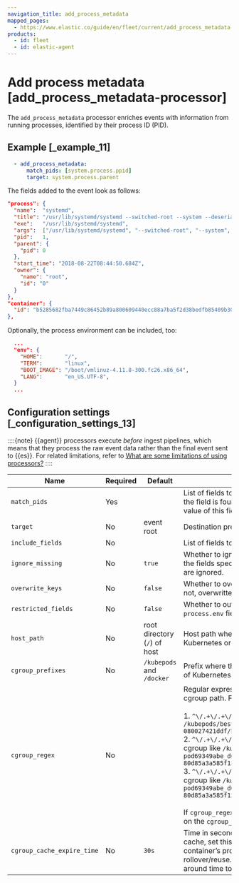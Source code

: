 ```yaml
---
navigation_title: add_process_metadata
mapped_pages:
  - https://www.elastic.co/guide/en/fleet/current/add_process_metadata-processor.html
products:
  - id: fleet
  - id: elastic-agent
---
```


# Add process metadata [add_process_metadata-processor]


The `add_process_metadata` processor enriches events with information from running processes, identified by their process ID (PID).


## Example [_example_11]

```yaml
  - add_process_metadata:
      match_pids: [system.process.ppid]
      target: system.process.parent
```

The fields added to the event look as follows:

```json
"process": {
  "name":  "systemd",
  "title": "/usr/lib/systemd/systemd --switched-root --system --deserialize 22",
  "exe":   "/usr/lib/systemd/systemd",
  "args":  ["/usr/lib/systemd/systemd", "--switched-root", "--system", "--deserialize", "22"],
  "pid":   1,
  "parent": {
    "pid": 0
  },
  "start_time": "2018-08-22T08:44:50.684Z",
  "owner": {
    "name": "root",
    "id": "0"
  }
},
"container": {
  "id": "b5285682fba7449c86452b89a800609440ecc88a7ba5f2d38bedfb85409b30b1"
},
```

Optionally, the process environment can be included, too:

```json
  ...
  "env": {
    "HOME":       "/",
    "TERM":       "linux",
    "BOOT_IMAGE": "/boot/vmlinuz-4.11.8-300.fc26.x86_64",
    "LANG":       "en_US.UTF-8",
  }
  ...
```


## Configuration settings [_configuration_settings_13]

::::{note}
{{agent}} processors execute *before* ingest pipelines, which means that they process the raw event data rather than the final event sent to {{es}}. For related limitations, refer to [What are some limitations of using processors?](/reference/fleet/agent-processors.md#limitations)
::::


| Name | Required | Default | Description |
| --- | --- | --- | --- |
| `match_pids` | Yes |  | List of fields to lookup for a PID. The processor searches the list sequentially until the field is found in the current event, and the PID lookup is then applied to the value of this field. |
| `target` | No | event root | Destination prefix where the `process` object will be created. |
| `include_fields` | No |  | List of fields to add. By default, adds all available fields except `process.env`. |
| `ignore_missing` | No | `true` | Whether to ignore missing fields. If `false`, discards events that don’t contain any of the fields specified in `match_pids` and then generates an error. If `true`, missing fields are ignored. |
| `overwrite_keys` | No | `false` | Whether to overwrite existing keys. If `false` and a target field already exists, it is not, overwritten, and an error is logged. If `true`, the target field is overwritten. |
| `restricted_fields` | No | `false` | Whether to output restricted fields. If `false`, to avoid leaking sensitive data, the `process.env` field is not output. If `true`, the field will be present in the output. |
| `host_path` | No | root directory (`/`) of host | Host path where `/proc` is mounted. For different runtime configurations of Kubernetes or Docker, set the `host_path` to overwrite the default. |
| `cgroup_prefixes` | No | `/kubepods` and `/docker` | Prefix where the container ID is inside cgroup. For different runtime configurations of Kubernetes or Docker, set `cgroup_prefixes` to overwrite the defaults. |
| `cgroup_regex` | No |  | Regular expression with capture group for capturing the container ID from the cgroup path. For example:<br><br>1. `^\/.+\/.+\/.+\/([0-9a-f]{{64}}).*` matches the container ID of a cgroup like `/kubepods/besteffort/pod665fb997-575b-11ea-bfce-080027421ddf/b5285682fba7449c86452b89a800609440ecc88a7ba5f2d38bedfb85409b30b1`<br>2. `^\/.+\/.+\/.+\/docker-([0-9a-f]{{64}}).scope` matches the container ID of a cgroup like `/kubepods.slice/kubepods-burstable.slice/kubepods-burstable-pod69349abe_d645_11ea_9c4c_08002709c05c.slice/docker-80d85a3a585f1575028ebe468d83093c301eda20d37d1671ff2a0be50fc0e460.scope`<br>3. `^\/.+\/.+\/.+\/crio-([0-9a-f]{{64}}).scope` matches the container ID of a cgroup like `/kubepods.slice/kubepods-burstable.slice/kubepods-burstable-pod69349abe_d645_11ea_9c4c_08002709c05c.slice/crio-80d85a3a585f1575028ebe468d83093c301eda20d37d1671ff2a0be50fc0e460.scope`<br><br>If `cgroup_regex` is not set, the container ID is extracted from the cgroup file based on the `cgroup_prefixes` setting.<br> |
| `cgroup_cache_expire_time` | No | `30s` | Time in seconds before cgroup cache elements expire. To disable the cgroup cache, set this to `0`. In some container runtime technologies, like runc, the container’s process is also a process in the host kernel and will be affected by PID rollover/reuse. Set the expire time to a value that is smaller than the PIDs wrap around time to avoid the wrong container ID. |

